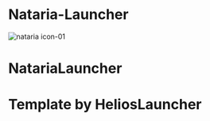 # Nataria-Launcher

![nataria icon-01](https://user-images.githubusercontent.com/102141225/159436652-a209ec0e-1e6d-4e85-a9a2-5ff8ffd89f99.png)


# NatariaLauncher

# Template by HeliosLauncher
